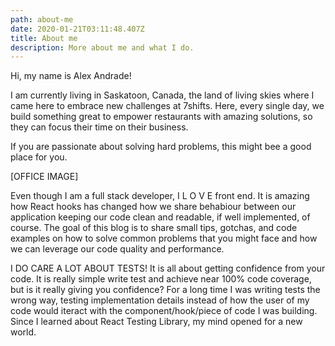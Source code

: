 ```yaml
---
path: about-me
date: 2020-01-21T03:11:48.407Z
title: About me
description: More about me and what I do.
---
```

Hi, my name is Alex Andrade!

I am currently living in Saskatoon, Canada, the land of living skies where I came here to embrace new challenges at 7shifts. Here, every single day, we build something great to empower restaurants with amazing solutions, so they can focus their time on their business. 

If you are passionate about solving hard problems, this might bee a good place for you.

\[OFFICE IMAGE]

Even though I am a full stack developer, I  L O V E  front end. It is amazing how React hooks has changed how we share behabiour between our application keeping our code clean and readable, if well implemented, of course. The goal of this blog is to share small tips, gotchas, and code examples on how to solve common problems that you might face and how we can leverage our code quality and performance.

I DO CARE A LOT ABOUT TESTS! It is all about getting confidence from your code. It is really simple write test and achieve near 100% code coverage, but is it really giving you confidence? For a long time I was writing tests the wrong way, testing implementation details instead of how the user of my code would iteract with the component/hook/piece of code I was building. Since I learned about React Testing Library, my mind opened for a new world.

